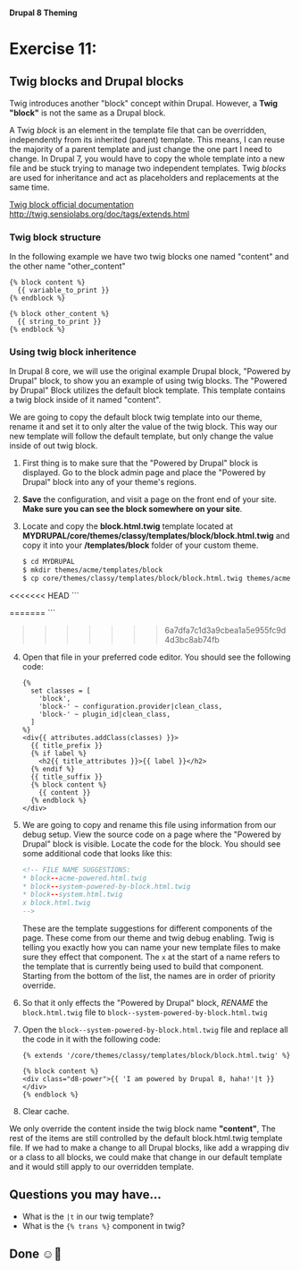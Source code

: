 #### Drupal 8 Theming

# Exercise 11: 

## Twig blocks and Drupal blocks

Twig introduces another "block" concept within Drupal. However, a **Twig "block"** is not the same as a Drupal block.

A Twig _block_ is an element in the template file that can be overridden, independently from its inherited (parent) template. This means, I can reuse the majority of a parent template and just change the one part I need to change. In Drupal 7, you would have to copy the whole template into a new file and be stuck trying to manage two independent templates.
Twig _blocks_ are used for inheritance and act as placeholders and replacements at the same time.

[Twig block official documentation](http://twig.sensiolabs.org/doc/tags/extends.html)
http://twig.sensiolabs.org/doc/tags/extends.html

	
### Twig block structure

In the following example we have two twig blocks one named "content" and the other name "other_content"

```twig
{% block content %}
  {{ variable_to_print }}
{% endblock %}

{% block other_content %}
  {{ string_to_print }}
{% endblock %}
```
	
### Using twig block inheritence

In Drupal 8 core, we will use the original example Drupal block, "Powered by Drupal" block, to show you an example of using twig blocks. The "Powered by Drupal" Block utilizes the default block template. This template contains a twig block inside of it named "content". 

We are going to copy the default block twig template into our theme, rename it and set it to only alter the value of the twig block. This way our new template will follow the default template, but only change the value inside of out twig block.

1. First thing is to make sure that the "Powered by Drupal" block is displayed. Go to the block admin page and place the "Powered by Drupal" block into any of your theme's regions.

2. **Save** the configuration, and visit a page on the front end of your site. **Make sure you can see the block somewhere on your site**.

3. Locate and copy the **block.html.twig** template located at **MYDRUPAL/core/themes/classy/templates/block/block.html.twig** and copy it into your **/templates/block** folder of your custom theme.

    ```bash
    $ cd MYDRUPAL
    $ mkdir themes/acme/templates/block
    $ cp core/themes/classy/templates/block/block.html.twig themes/acme/templates/block/block.html.twig
<<<<<<< HEAD
    ```

=======
	```
>>>>>>> 6a7dfa7c1d3a9cbea1a5e955fc9d4d3bc8ab74fb

4. Open that file in your preferred code editor. You should see the following code:
	
	```twig
	{%
	  set classes = [
	    'block',
	    'block-' ~ configuration.provider|clean_class,
	    'block-' ~ plugin_id|clean_class,
	  ]
	%}
	<div{{ attributes.addClass(classes) }}>
	  {{ title_prefix }}
	  {% if label %}
	    <h2{{ title_attributes }}>{{ label }}</h2>
	  {% endif %}
	  {{ title_suffix }}
	  {% block content %}
	    {{ content }}
	  {% endblock %}
	</div>
	```
	
5. We are going to copy and rename this file using information from our debug setup. View the source code on a page where the "Powered by Drupal" block is visible. Locate the code for the block. You should see some additional code that looks like this:

	```html
	<!-- FILE NAME SUGGESTIONS:
   * block--acme-powered.html.twig
   * block--system-powered-by-block.html.twig
   * block--system.html.twig
   x block.html.twig
    -->
	```
	
	These are the template suggestions for different components of the page. These come from our theme and twig debug enabling. Twig is telling you exactly how you can name your new template files to make sure they effect that component. The `x` at the start of a name refers to the template that is currently being used to build that component. Starting from the bottom of the list, the names are in order of priority override.
	
6. So that it only effects the "Powered by Drupal" block, _RENAME_ the `block.html.twig` file to `block--system-powered-by-block.html.twig`


7. Open the `block--system-powered-by-block.html.twig` file and replace all the code in it with the following code:

	```twig
	{% extends '/core/themes/classy/templates/block/block.html.twig' %}

  	{% block content %}
    <div class="d8-power">{{ 'I am powered by Drupal 8, haha!'|t }}</div>
  	{% endblock %}
  	```

7. Clear cache. 

We only override the content inside the twig block name **"content"**, The rest of the items are still controlled by the default block.html.twig template file. If we had to make a change to all Drupal blocks, like add a wrapping div or a class to all blocks, we could make that change in our default template and it would still apply to our overridden template.


## Questions you may have...
+ What is the `|t` in our twig template?
+ What is the `{% trans %}` component in twig?

## Done ☺
